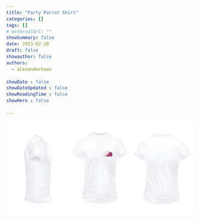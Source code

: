 ```yaml
---
title: "Party Parrot Shirt"
categories: []
tags: []
# externalUrl: ""
showSummary: false
date: 2023-02-20
draft: false
showauthor: false
authors:
  - alexanderhaas

showDate : false
showDateUpdated : false
showReadingTime : false
showHero : false

---
```


![Party Parrot Shirt](featured.webp)
